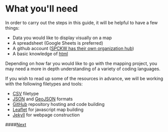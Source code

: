 # What you'll need
In order to carry out the steps in this guide, it will be helpful to have a few things:
* Data you would like to display visually on a map
* A spreadsheet (Google Sheets is preferred)
* A github account ([SPCKW has their own organization hub](https://github.com/info-waterloo-region))
* A basic knowledge of [html](http://www.w3schools.com/html/default.asp)

Depending on how far you would like to go with the mapping project, you may need a more in depth understanding of a variety of coding languages.

If you wish to read up some of the resources in advance, we will be working with the following filetypes and tools:
* [CSV](http://en.wikipedia.org/wiki/Comma-separated_values) filetype
* [JSON](http://json.org/) and [GeoJSON](http://geojson.org) formats
* [GitHub](https://help.github.com) repository hosting and code building
* [Leaflet](http://leafletjs.com) for javascript map building
* [Jekyll](http://jekyllrb.com/) for webpage construction

####[Next](../master/datasheets.md)
